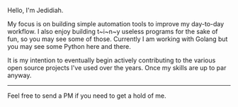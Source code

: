 Hello, I'm Jedidiah. 

My focus is on building simple automation tools to improve my day-to-day workflow. I also enjoy building t~i~n~y useless programs for the sake of fun, so you may see some of those.
Currently I am working with Golang but you may see some Python here and there.

It is my intention to eventually begin actively contributing to the various open source projects I've used over the years. Once my skills are up to par anyway.

---

Feel free to send a PM if you need to get a hold of me.
